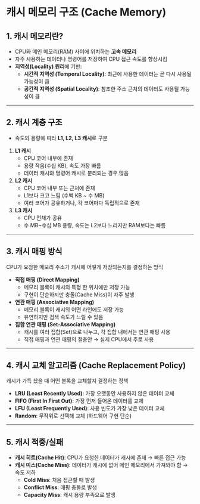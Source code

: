 # 캐시 메모리 구조 (Cache Memory)

## 1. 캐시 메모리란?
- CPU와 메인 메모리(RAM) 사이에 위치하는 **고속 메모리**  
- 자주 사용하는 데이터나 명령어를 저장하여 CPU 접근 속도를 향상시킴  
- **지역성(Locality) 원리**에 기반:
  - **시간적 지역성 (Temporal Locality)**: 최근에 사용한 데이터는 곧 다시 사용될 가능성이 큼
  - **공간적 지역성 (Spatial Locality)**: 참조한 주소 근처의 데이터도 사용될 가능성이 큼

---

## 2. 캐시 계층 구조
- 속도와 용량에 따라 **L1, L2, L3 캐시**로 구분
1. **L1 캐시**  
   - CPU 코어 내부에 존재  
   - 용량 작음(수십 KB), 속도 가장 빠름  
   - 데이터 캐시와 명령어 캐시로 분리되는 경우 많음
2. **L2 캐시**  
   - CPU 코어 내부 또는 근처에 존재  
   - L1보다 크고 느림 (수백 KB ~ 수 MB)  
   - 여러 코어가 공유하거나, 각 코어마다 독립적으로 존재
3. **L3 캐시**  
   - CPU 전체가 공유  
   - 수 MB~수십 MB 용량, 속도는 L2보다 느리지만 RAM보다는 빠름

---

## 3. 캐시 매핑 방식
CPU가 요청한 메모리 주소가 캐시에 어떻게 저장되는지를 결정하는 방식
- **직접 매핑 (Direct Mapping)**  
  - 메모리 블록이 캐시의 특정 한 위치에만 저장 가능  
  - 구현이 단순하지만 충돌(Cache Miss)이 자주 발생
- **연관 매핑 (Associative Mapping)**  
  - 메모리 블록이 캐시의 어떤 라인에도 저장 가능  
  - 유연하지만 검색 속도가 느릴 수 있음
- **집합 연관 매핑 (Set-Associative Mapping)**  
  - 캐시를 여러 집합(Set)으로 나누고, 각 집합 내에서는 연관 매핑 사용  
  - 직접 매핑과 연관 매핑의 절충안 → 실제 CPU에서 주로 사용

---

## 4. 캐시 교체 알고리즘 (Cache Replacement Policy)
캐시가 가득 찼을 때 어떤 블록을 교체할지 결정하는 정책
- **LRU (Least Recently Used)**: 가장 오랫동안 사용하지 않은 데이터 교체  
- **FIFO (First In First Out)**: 가장 먼저 들어온 데이터를 교체  
- **LFU (Least Frequently Used)**: 사용 빈도가 가장 낮은 데이터 교체  
- **Random**: 무작위로 선택해 교체 (하드웨어 구현 단순)

---

## 5. 캐시 적중/실패
- **캐시 히트(Cache Hit)**: CPU가 요청한 데이터가 캐시에 존재 → 빠른 접근 가능  
- **캐시 미스(Cache Miss)**: 데이터가 캐시에 없어 메인 메모리에서 가져와야 함 → 속도 저하  
  - **Cold Miss**: 처음 접근할 때 발생  
  - **Conflict Miss**: 매핑 충돌로 발생  
  - **Capacity Miss**: 캐시 용량 부족으로 발생
